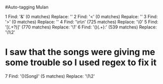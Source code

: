 #Auto-tagging Mulan

1 Find: '&' (0 matches)
    Replace: ''
2 Find: '<' (0 matches)
    Repalce: ''
3 Find: '>' (0 matches)
    Replace: ''
4 Find: '\n\n' (725 matches)
    Replace: '</sp>\0<sp>'
5 Find: '\[(.+?)\]' (770 matches)
    Replace: '<stage>\1</stage>'
6 Find: '(<sp>)(.+):' (539 matches)
    Replace: '\1<speaker>\2</speaker>'
# I saw that the songs were giving me some trouble so I used regex to fix it
7 Find: '(<sp>)<speaker>(<stage>Song)</speaker>' (5 matches)
    Replace: '\1\2'
